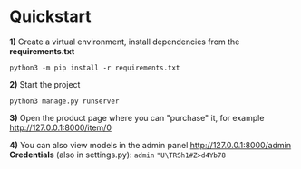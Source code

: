 # Quickstart
**1)** Create a virtual environment, install dependencies from the **requirements.txt**
    
    python3 -m pip install -r requirements.txt

**2)** Start the project

    python3 manage.py runserver

**3)** Open the product page where you can "purchase" it, for example http://127.0.0.1:8000/item/0

**4)** You can also view models in the admin panel http://127.0.0.1:8000/admin
**Credentials** (also in settings.py): `admin` `"U\TRSh1#Z>d4Yb78`